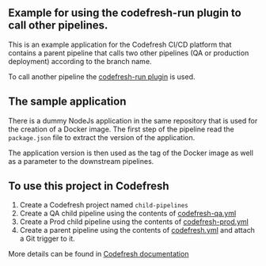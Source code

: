 ## Example for using the codefresh-run plugin to call other pipelines.

This is an example application for the Codefresh CI/CD platform that contains a parent pipeline that calls two other pipelines (QA or production deployment) according to the branch name.

To call another pipeline the [codefresh-run plugin](https://codefresh.io/steps/step/codefresh-run) is used.


## The sample application

There is a dummy NodeJs application in the same repository that is used for the creation of a Docker image.
The first step of the pipeline read the `package.json` file to extract the version of the application.

The application version is then used as the tag of the Docker image as well as a parameter to the downstream
pipelines.


## To use this project in Codefresh

1. Create a Codefresh project named `child-pipelines`
1. Create a QA child pipeline using the contents of [codefresh-qa.yml](codefresh-qa.yml)
1. Create a Prod child pipeline using the contents of [codefresh-prod.yml](codefresh-prod.yml)
1. Create a parent pipeline using the contents of [codefresh.yml](codefresh.yml) and attach a Git trigger to it.

More details can be found in [Codefresh documentation](https://codefresh.io/docs/docs/yaml-examples/examples/call-child-pipelines/)

